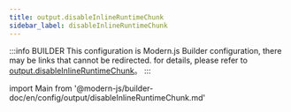 ```yaml
---
title: output.disableInlineRuntimeChunk
sidebar_label: disableInlineRuntimeChunk
---
```


:::info BUILDER
This configuration is Modern.js Builder configuration, there may be links that cannot be redirected. for details, please refer to [output.disableInlineRuntimeChunk](https://modernjs.dev/builder/zh/api/config-output.html#output-disableinlineruntimechunk)。
:::

import Main from '@modern-js/builder-doc/en/config/output/disableInlineRuntimeChunk.md'

<Main />
